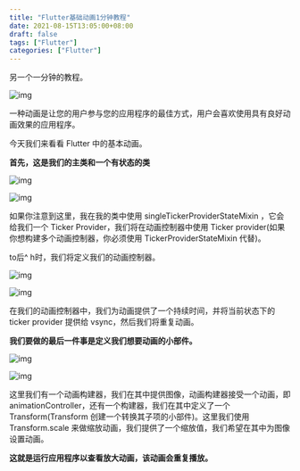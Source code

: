 ```yaml
---
title: "Flutter基础动画1分钟教程"
date: 2021-08-15T13:05:00+08:00
draft: false
tags: ["Flutter"]
categories: ["Flutter"]
---
```


另一个一分钟的教程。

![img](https://miro.medium.com/max/1400/1*QTdoN38m0-pso0C56Q6bTw.jpeg)

一种动画是让您的用户参与您的应用程序的最佳方式，用户会喜欢使用具有良好动画效果的应用程序。

今天我们来看看 Flutter 中的基本动画。

**首先，这是我们的主类和一个有状态的类**

![img](https://miro.medium.com/max/60/1*8ZQ8tgHfzRezDRZ6rtXeGw.png?q=20)

![img](https://miro.medium.com/max/700/1*8ZQ8tgHfzRezDRZ6rtXeGw.png)

如果你注意到这里，我在我的类中使用 singleTickerProviderStateMixin ，它会给我们一个 Ticker Provider，我们将在动画控制器中使用 Ticker provider(如果你想构建多个动画控制器，你必须使用 TickerProviderStateMixin 代替)。

to后^ h时，我们将定义我们的动画控制器。

![img](https://miro.medium.com/max/60/1*vcSEjGw_hTsWyvcU8HKjNA.png?q=20)

![img](https://miro.medium.com/max/700/1*vcSEjGw_hTsWyvcU8HKjNA.png)

在我们的动画控制器中，我们为动画提供了一个持续时间，并将当前状态下的ticker provider 提供给 vsync，然后我们将重复动画。

**我们要做的最后一件事是定义我们想要动画的小部件。**

![img](https://miro.medium.com/max/60/1*XjtZGTwzraCTGuzRjg3obA.png?q=20)

![img](https://miro.medium.com/max/700/1*XjtZGTwzraCTGuzRjg3obA.png)

这里我们有一个动画构建器，我们在其中提供图像，动画构建器接受一个动画，即 animationController，还有一个构建器，我们在其中定义了一个 Transform(Transform 创建一个转换其子项的小部件)。这里我们使用 Transform.scale 来做缩放动画，我们提供了一个缩放值，我们希望在其中为图像设置动画。

**这就是运行应用程序以查看放大动画，该动画会重复播放。**